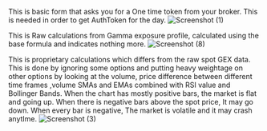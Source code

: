 This is basic form that asks you for a One time token from your broker. This is needed in order to get AuthToken for the day.
![Screenshot (1)](https://github.com/k4lp/Gamma_Exposure_Tool_For_Indian_Stock_Market/assets/61631873/9c74148d-6554-4fcc-82e5-36c0a4906a4b)

This is Raw calculations from Gamma exposure profile, calculated using the base formula and indicates nothing more.
![Screenshot (8)](https://github.com/k4lp/Gamma_Exposure_Tool_For_Indian_Stock_Market/assets/61631873/05fb0e7c-e327-4368-9cf0-e2b5dfceeffb)

This is proprietary calculations which differs from the raw spot GEX data. This is done by ignoring some options and putting heavy weightage on other options by looking at the volume, price difference between different time frames ,volume SMAs and EMAs combined with RSI value and Bollinger Bands. When the chart has mostly positive bars, the market is flat and going up. When there is negative bars above the spot price, It may go down. When every bar is negative, The market is volatile and it may crash anytIme.
![Screenshot (3)](https://github.com/k4lp/Gamma_Exposure_Tool_For_Indian_Stock_Market/assets/61631873/1a6bdaf8-d458-4265-9002-347f1570c494)
